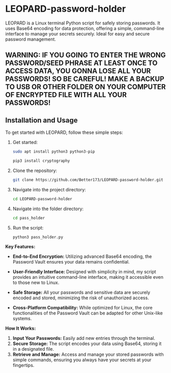 # LEOPARD-password-holder
LEOPARD is a Linux terminal Python script for safely storing passwords. It uses Base64 encoding for data protection, offering a simple, command-line interface to manage your secrets securely. Ideal for easy and secure password management.

## WARNING: IF YOU GOING TO ENTER THE WRONG PASSWORD/SEED PHRASE AT LEAST ONCE TO ACCESS DATA, YOU GONNA LOSE ALL YOUR PASSWORDS! SO BE CAREFUL! MAKE A BACKUP TO USB OR OTHER FOLDER ON YOUR COMPUTER OF ENCRYPTED FILE WITH ALL YOUR PASSWORDS!

## Installation and Usage

To get started with LEOPARD, follow these simple steps:

1. Get started:
   ```bash
   sudo apt install python3 python3-pip
   ```
   ```bash
   pip3 install cryptography
   ```

2. Clone the repository:
    ```bash
    git clone https://github.com/Better173/LEOPARD-password-holder.git
    ```
3. Navigate into the project directory:
    ```bash
    cd LEOPARD-password-holder
    ```

4. Navigate into the folder directory:
    ```bash
    cd pass_holder
    ```

5. Run the script:
    ```bash
    python3 pass_holder.py
    ```

**Key Features:**

- **End-to-End Encryption:** Utilizing advanced Base64 encoding, the Password Vault ensures your data remains confidential.

- **User-Friendly Interface:** Designed with simplicity in mind, my script provides an intuitive command-line interface, making it accessible even to those new to Linux.

- **Safe Storage:** All your passwords and sensitive data are securely encoded and stored, minimizing the risk of unauthorized access.

- **Cross-Platform Compatibility:** While optimized for Linux, the core functionalities of the Password Vault can be adapted for other Unix-like systems.

**How It Works:**

1. **Input Your Passwords:** Easily add new entries through the terminal.
2. **Secure Storage:** The script encodes your data using Base64, storing it in a designated file.
3. **Retrieve and Manage:** Access and manage your stored passwords with simple commands, ensuring you always have your secrets at your fingertips.
